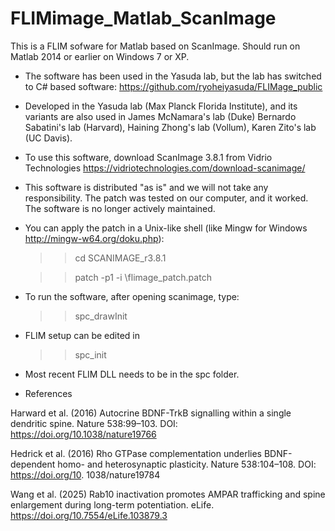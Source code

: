 # FLIMimage_Matlab_ScanImage
This is a FLIM sofware for Matlab based on ScanImage.
Should run on Matlab 2014 or earlier on Windows 7 or XP. 

* The software has been used in the Yasuda lab, but the lab has switched to C# based software: 
https://github.com/ryoheiyasuda/FLIMage_public

* Developed in the Yasuda lab (Max Planck Florida Institute), 
and its variants are also used in James McNamara's lab (Duke) Bernardo Sabatini's lab (Harvard), Haining Zhong's lab (Vollum), 
Karen Zito's lab (UC Davis).

* To use this software, download ScanImage 3.8.1 from Vidrio Technologies 
https://vidriotechnologies.com/download-scanimage/

* This software is distributed "as is" and we will not take any responsibility. The patch was tested on our computer, and it worked. The software is no longer actively maintained.

* You can apply the patch in a Unix-like shell (like Mingw for Windows http://mingw-w64.org/doku.php): 

  >> cd SCANIMAGE_r3.8.1

  >> patch -p1 -i <PATH>\flimage_patch.patch

* To run the software, after opening scanimage, type:

  >> spc_drawInit

* FLIM setup can be edited in

  >> spc_init

* Most recent FLIM DLL needs to be in the spc folder.

* References
  
Harward et al. (2016) Autocrine BDNF-TrkB signalling within a single dendritic spine. Nature 538:99–103. DOI: 
https://doi.org/10.1038/nature19766

Hedrick et al. (2016) Rho GTPase complementation 
underlies BDNF-dependent homo- and heterosynaptic plasticity. Nature 538:104–108. DOI: https://doi.org/10.
1038/nature19784

Wang et al. (2025) Rab10 inactivation promotes AMPAR trafficking and spine enlargement during long-term potentiation. eLife. https://doi.org/10.7554/eLife.103879.3
   
